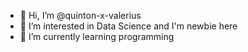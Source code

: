 - 👋 Hi, I’m @quinton-x-valerius
- 👀 I’m interested in Data Science and I'm newbie here
- 🌱 I’m currently learning programming

<!---
kabuto997/kabuto997 is a ✨ special ✨ repository because its `README.md` (this file) appears on your GitHub profile.
You can click the Preview link to take a look at your changes.
--->

